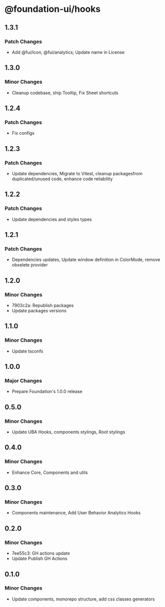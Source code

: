 # @foundation-ui/hooks

## 1.3.1

### Patch Changes

- Add @fui/icon, @fui/analytics; Update name in License

## 1.3.0

### Minor Changes

- Cleanup codebase, ship Tooltip, Fix Sheet shortcuts

## 1.2.4

### Patch Changes

- Fix configs

## 1.2.3

### Patch Changes

- Update dependencies, Migrate to Vitest, cleanup packagesfrom duplicated/unused code, enhance code reliability

## 1.2.2

### Patch Changes

- Update dependencies and styles types

## 1.2.1

### Patch Changes

- Dependencies updates, Update window definition in ColorMode, remove obselete provider

## 1.2.0

### Minor Changes

- 7903c2a: Republish packages
- Update packages versions

## 1.1.0

### Minor Changes

- Update tsconfs

## 1.0.0

### Major Changes

- Prepare Foundation's 1.0.0 release

## 0.5.0

### Minor Changes

- Update UBA Hooks, components stylings, Root stylings

## 0.4.0

### Minor Changes

- Enhance Core, Components and utils

## 0.3.0

### Minor Changes

- Components maintenance, Add User Behavior Analytics Hooks

## 0.2.0

### Minor Changes

- 7ee55c3: GH actions update
- Update Publish GH Actions

## 0.1.0

### Minor Changes

- Update components, monorepo structure, add css classes generators
